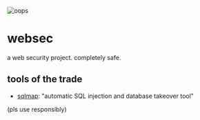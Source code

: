 ![oops](https://regmedia.co.uk/2013/05/21/dink_cartoon_gchq_snoop_big.jpg?x=648&y=429&crop=1)

# websec
a web security project. completely safe.

## tools of the trade
 
  * [sqlmap](http://sqlmap.org/): "automatic SQL injection and database takeover tool"

(pls use responsibly)